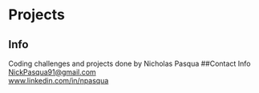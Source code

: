# Projects
## Info
Coding challenges and projects done by Nicholas Pasqua
##Contact Info
NickPasqua91@gmail.com  
www.linkedin.com/in/npasqua